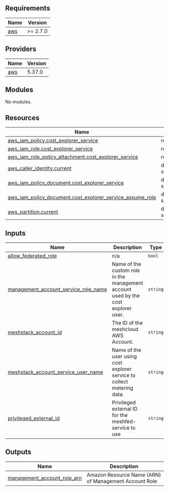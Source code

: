 <!-- BEGIN_TF_DOCS -->
## Requirements

| Name | Version |
|------|---------|
| <a name="requirement_aws"></a> [aws](#requirement\_aws) | >= 2.7.0 |

## Providers

| Name | Version |
|------|---------|
| <a name="provider_aws"></a> [aws](#provider\_aws) | 5.37.0 |

## Modules

No modules.

## Resources

| Name | Type |
|------|------|
| [aws_iam_policy.cost_explorer_service](https://registry.terraform.io/providers/hashicorp/aws/latest/docs/resources/iam_policy) | resource |
| [aws_iam_role.cost_explorer_service](https://registry.terraform.io/providers/hashicorp/aws/latest/docs/resources/iam_role) | resource |
| [aws_iam_role_policy_attachment.cost_explorer_service](https://registry.terraform.io/providers/hashicorp/aws/latest/docs/resources/iam_role_policy_attachment) | resource |
| [aws_caller_identity.current](https://registry.terraform.io/providers/hashicorp/aws/latest/docs/data-sources/caller_identity) | data source |
| [aws_iam_policy_document.cost_explorer_service](https://registry.terraform.io/providers/hashicorp/aws/latest/docs/data-sources/iam_policy_document) | data source |
| [aws_iam_policy_document.cost_explorer_service_assume_role](https://registry.terraform.io/providers/hashicorp/aws/latest/docs/data-sources/iam_policy_document) | data source |
| [aws_partition.current](https://registry.terraform.io/providers/hashicorp/aws/latest/docs/data-sources/partition) | data source |

## Inputs

| Name | Description | Type | Default | Required |
|------|-------------|------|---------|:--------:|
| <a name="input_allow_federated_role"></a> [allow\_federated\_role](#input\_allow\_federated\_role) | n/a | `bool` | `false` | no |
| <a name="input_management_account_service_role_name"></a> [management\_account\_service\_role\_name](#input\_management\_account\_service\_role\_name) | Name of the custom role in the management account used by the cost explorer user. | `string` | `"MeshCostExplorerServiceRole"` | no |
| <a name="input_meshstack_account_id"></a> [meshstack\_account\_id](#input\_meshstack\_account\_id) | The ID of the meshcloud AWS Account. | `string` | n/a | yes |
| <a name="input_meshstack_account_service_user_name"></a> [meshstack\_account\_service\_user\_name](#input\_meshstack\_account\_service\_user\_name) | Name of the user using cost explorer service to collect metering data. | `string` | `"meshcloud-cost-explorer-user"` | no |
| <a name="input_privileged_external_id"></a> [privileged\_external\_id](#input\_privileged\_external\_id) | Privileged external ID for the meshfed-service to use | `string` | n/a | yes |

## Outputs

| Name | Description |
|------|-------------|
| <a name="output_management_account_role_arn"></a> [management\_account\_role\_arn](#output\_management\_account\_role\_arn) | Amazon Resource Name (ARN) of Management Account Role |
<!-- END_TF_DOCS -->